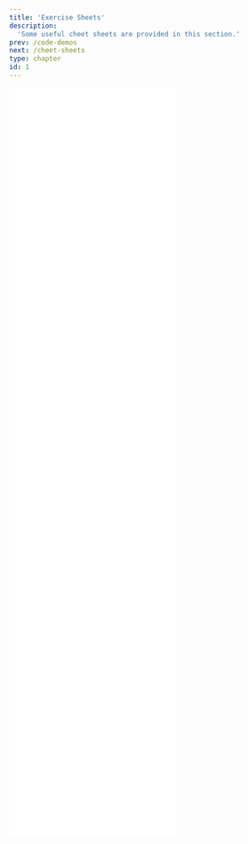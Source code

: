 ```yaml
---
title: 'Exercise Sheets'
description:
  'Some useful cheet sheets are provided in this section.'
prev: /code-demos
next: /cheet-sheets
type: chapter
id: 1
---
```


<exercise id="1" title="Exercie 1">
<object data="exercise-sheets/exercise_1.pdf" type="application/pdf" style="width:100%;height:480px">
    <embed src="exercise-sheets/exercise_1.pdf" type="application/pdf" />
</object>
</exercise>


<exercise id="2" title="Solution 1">
<object data="exercise-sheets/solution_1.pdf" type="application/pdf" style="width:100%;height:480px">
    <embed src="exercise-sheets/solution_1.pdf" type="application/pdf" />
</object>
</exercise>


<exercise id="3" title="Exercie 2">
<object data="exercise-sheets/exercise_2.pdf" type="application/pdf" style="width:100%;height:480px">
    <embed src="exercise-sheets/exercise_2.pdf" type="application/pdf" />
</object>
</exercise>

<exercise id="4" title="Solution 2">
<object data="exercise-sheets/solution_2.pdf" type="application/pdf" style="width:100%;height:480px">
    <embed src="exercise-sheets/solution_2.pdf" type="application/pdf" />
</object>
</exercise>


<exercise id="5" title="Exercie 3">
<object data="exercise-sheets/exercise_3.pdf" type="application/pdf" style="width:100%;height:480px">
    <embed src="exercise-sheets/exercise_3.pdf" type="application/pdf" />
</object>
</exercise>

<exercise id="6" title="Solution 3">
<object data="exercise-sheets/solution_3.pdf" type="application/pdf" style="width:100%;height:480px">
    <embed src="exercise-sheets/solution_3.pdf" type="application/pdf" />
</object>
</exercise>


<exercise id="7" title="Exercie 4">
<object data="exercise-sheets/exercise_4.pdf" type="application/pdf" style="width:100%;height:480px">
    <embed src="exercise-sheets/exercise_4.pdf" type="application/pdf" />
</object>
</exercise>

<exercise id="8" title="Solution 4">
<object data="exercise-sheets/solution_4.pdf" type="application/pdf" style="width:100%;height:480px">
    <embed src="exercise-sheets/solution_4.pdf" type="application/pdf" />
</object>
</exercise>


<exercise id="9" title="Exercie 5">
<object data="exercise-sheets/exercise_5.pdf" type="application/pdf" style="width:100%;height:480px">
    <embed src="exercise-sheets/exercise_5.pdf" type="application/pdf" />
</object>
</exercise>
